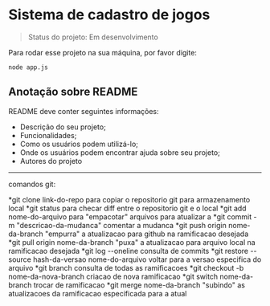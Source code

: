 <h1> Sistema de cadastro de jogos </h1>

> Status do projeto: Em desenvolvimento

Para rodar esse projeto na sua máquina, por favor digite:

```
node app.js
```
<h2>Anotação sobre README</h2>

<p>README deve conter seguintes informações:</p>
  <ul>
    <li>Descrição do seu projeto;</li>
    <li>Funcionalidades;</li>
    <li>Como os usuários podem utilizá-lo;</li>
    <li>Onde os usuários podem encontrar ajuda sobre seu projeto;</li>
    <li>Autores do projeto</li>
  </ul>
  
  ---
  comandos git:

  *git clone link-do-repo 
    para copiar o repositorio git para armazenamento local
  *git status 
    para checar diff entre o repositorio git e o local
  *git add nome-do-arquivo 
    para "empacotar" arquivos para atualizar a
  *git commit -m "descricao-da-mudanca" 
    comentar a mudanca
  *git push origin nome-da-branch 
   "empurra" a atualizacao para github na ramificacao desejada
  *git pull origin nome-da-branch 
   "puxa" a atualizacao para arquivo local na ramificacao desejada
  *git log --oneline 
   consulta de commits
  *git restore --source hash-da-versao nome-do-arquivo
    voltar para a versao especifica do arquivo
  *git branch
    consulta de todas as ramificacoes
  *git checkout -b nome-da-nova-branch
    criacao de nova ramificacao
  *git switch nome-da-branch
    trocar de ramificacao
  *git merge nome-da-branch
    "subindo" as atualizacoes da ramificacao especificada para a atual
    